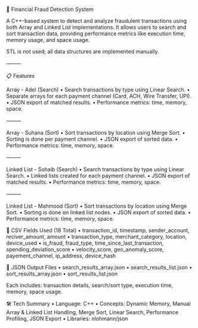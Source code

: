 💸 Financial Fraud Detection System

A C++-based system to detect and analyze fraudulent transactions using both Array and Linked List implementations. It allows users to search and sort transaction data, providing performance metrics like execution time, memory usage, and space usage.

STL is not used; all data structures are implemented manually.

⸻

📋 Features

Array - Adel (Search)
	•	Search transactions by type using Linear Search.
	•	Separate arrays for each payment channel (Card, ACH, Wire Transfer, UPI).
	•	JSON export of matched results.
	•	Performance metrics: time, memory, space.

⸻

Array - Suhana (Sort)
	•	Sort transactions by location using Merge Sort.
	•	Sorting is done per payment channel.
	•	JSON export of sorted data.
	•	Performance metrics: time, memory, space.

⸻

Linked List - Sohaib (Search)
	•	Search transactions by type using Linear Search.
	•	Linked lists created for each payment channel.
	•	JSON export of matched results.
	•	Performance metrics: time, memory, space.

⸻

Linked List - Mahmood (Sort)
	•	Sort transactions by location using Merge Sort.
	•	Sorting is done on linked list nodes.
	•	JSON export of sorted data.
	•	Performance metrics: time, memory, space.

 🧾 CSV Fields Used (18 Total)
	•	transaction_id, timestamp, sender_account, reciver_amount, amount
	•	transaction_type, merchant_category, location, device_used
	•	is_fraud, fraud_type, time_since_last_transaction, spending_deviation_score
	•	velocity_score, geo_anomaly_score, payement_channel, ip_address, device_hash

 📂 JSON Output Files
	•	search_results_array.json
	•	search_results_list.json
	•	sort_results_array.json
	•	sort_results_list.json

Each includes: transaction details, search/sort type, execution time, memory, space usage.



🛠️ Tech Summary
	•	Language: C++
	•	Concepts: Dynamic Memory, Manual Array & Linked List Handling, Merge Sort, Linear Search, Performance Profiling, JSON Export
	•	Libraries: nlohmann/json
